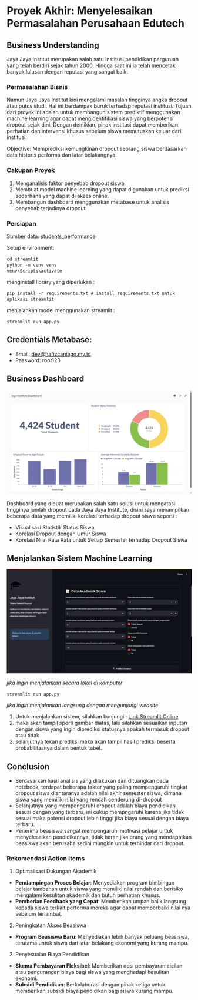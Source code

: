 # Proyek Akhir: Menyelesaikan Permasalahan Perusahaan Edutech

## Business Understanding
Jaya Jaya Institut merupakan salah satu institusi pendidikan perguruan yang telah berdiri sejak tahun 2000. Hingga saat ini ia telah mencetak banyak lulusan dengan reputasi yang sangat baik.

### Permasalahan Bisnis
Namun Jaya Jaya Institut kini mengalami masalah tingginya angka dropout atau putus studi. Hal ini berdampak buruk terhadap reputasi institusi. Tujuan dari proyek ini adalah untuk membangun sistem prediktif menggunakan machine learning agar dapat mengidentifikasi siswa yang berpotensi dropout sejak dini. Dengan demikian, pihak institusi dapat memberikan perhatian dan intervensi khusus sebelum siswa memutuskan keluar dari institusi.

Objective: Memprediksi kemungkinan dropout seorang siswa berdasarkan data historis performa dan latar belakangnya.

### Cakupan Proyek
1. Menganalisis faktor penyebab dropout siswa.
2. Membuat model machine learning yang dapat digunakan untuk prediksi sederhana yang dapat di akses online.
3. Membangun dashboard menggunakan metabase untuk analisis penyebab terjadinya dropout

### Persiapan

Sumber data: [students_performance](https://github.com/dicodingacademy/dicoding_dataset/blob/main/students_performance/README.md)

Setup environment:
```
cd streamlit
python -m venv venv
venv\Scripts\activate
```

menginstall library yang diperlukan : 
```
pip install -r requirements.txt # install requirements.txt untuk aplikasi streamlit
```

menjalankan model menggunakan streamlit :
```
streamlit run app.py
```

## Credentials Metabase:
- Email: dev@hafizcaniago.my.id
- Password: root123

## Business Dashboard
![Dashboard Image](https://raw.githubusercontent.com/hafizcode02/bpds-student-performance/refs/heads/main/hafizcaniago-dashboard.png)

Dashboard yang dibuat merupakan salah satu solusi untuk mengatasi tingginya jumlah dropout pada Jaya Jaya Institute, disini saya menampilkan beberapa data yang memiliki korelasi terhadap dropout siswa seperti :
- Visualisasi Statistik Status Siswa
- Korelasi Dropout dengan Umur Siswa
- Korelasi Nilai Rata Rata untuk Setiap Semester terhadap Dropout Siswa

## Menjalankan Sistem Machine Learning

![Streamlit Image](https://raw.githubusercontent.com/hafizcode02/bpds-student-performance/refs/heads/main/hafizcaniago-streamlit.png)

*jika ingin menjalankan secara lokal di komputer*
```
streamlit run app.py
```
*jika ingin menjalankan langsung dengan mengunjungi website*
1. Untuk menjalankan sistem, silahkan kunjungi : [Link Streamlit Online](https://google.com)
2. maka akan tampil sperti gambar diatas, lalu silahkan sesuaikan inputan dengan siswa yang ingin diprediksi statusnya apakah termasuk dropout atau tidak
3. selanjutnya tekan prediksi maka akan tampil hasil prediksi beserta probabilitasnya dalam bentuk tabel.

## Conclusion
- Berdasarkan hasil analisis yang dilakukan dan dituangkan pada notebook, terdapat beberapa faktor yang paling mempengaruhi tingkat dropout siswa diantaranya adalah nilai akhir semester siswa, dimana siswa yang memiliki nilai yang rendah cenderung di-dropout
- Selanjutnya yang mempengaruhi dropout adalah biaya pendidikan sesuai dengan yang terbaru, ini cukup mempngaruhi karena jika tidak sesuai maka potensi dropout lebih tinggi jika biaya sesuai dengan biaya terbaru.
- Penerima beasiswa sangat mempengaruhi motivasi pelajar untuk menyelesaikan pendidikannya, tidak heran jika orang yang mendapatkan beasiswa akan berusaha sedini mungkin untuk terhindar dari dropout.

### Rekomendasi Action Items

1. Optimalisasi Dukungan Akademik
- **Pendampingan Proses Belajar**: Menyediakan program bimbingan belajar tambahan untuk siswa yang memiliki nilai rendah dan berisiko mengalami kesulitan akademik dan butuh perhatian khusus.
- **Pemberian Feedback yang Cepat**: Memberikan umpan balik langsung kepada siswa terkait performa mereka agar dapat memperbaiki nilai nya sebelum terlambat.

2. Peningkatan Akses Beasiswa
- **Program Beasiswa Baru**: Menyediakan lebih banyak peluang beasiswa, terutama untuk siswa dari latar belakang ekonomi yang kurang mampu.

3. Penyesuaian Biaya Pendidikan
- **Skema Pembayaran Fleksibel**: Memberikan opsi pembayaran cicilan atau pengurangan biaya bagi siswa yang menghadapi kesulitan ekonomi.
- **Subsidi Pendidikan**: Berkolaborasi dengan pihak ketiga untuk memberikan subsidi biaya pendidikan bagi siswa kurang mampu.
